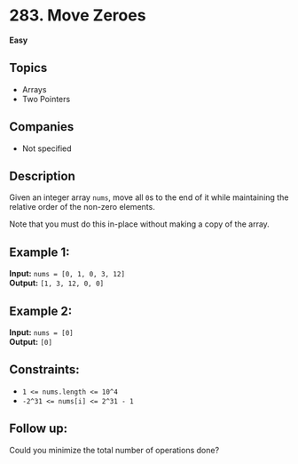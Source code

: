 
# 283. Move Zeroes
**Easy**

## Topics
- Arrays
- Two Pointers

## Companies
- Not specified

## Description
Given an integer array `nums`, move all `0`s to the end of it while maintaining the relative order of the non-zero elements.

Note that you must do this in-place without making a copy of the array.

## Example 1:
**Input:** `nums = [0, 1, 0, 3, 12]`  
**Output:** `[1, 3, 12, 0, 0]`

## Example 2:
**Input:** `nums = [0]`  
**Output:** `[0]`

## Constraints:
- `1 <= nums.length <= 10^4`
- `-2^31 <= nums[i] <= 2^31 - 1`

## Follow up:
Could you minimize the total number of operations done?